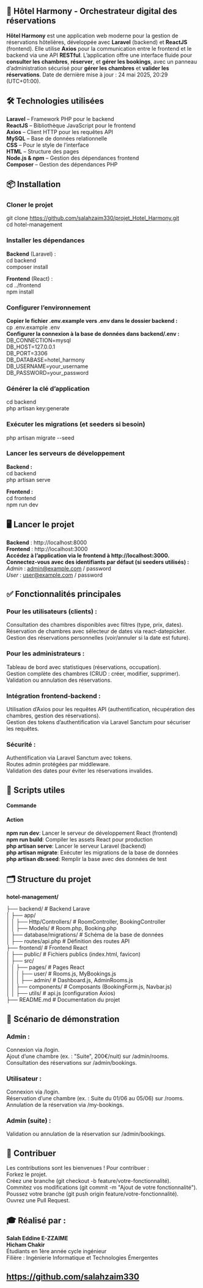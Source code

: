 ## 🚀 Hôtel Harmony - Orchestrateur digital des réservations
**Hôtel Harmony** est une application web moderne pour la gestion de réservations hôtelières, développée avec **Laravel** (backend) et **ReactJS** (frontend). Elle utilise **Axios** pour la communication entre le frontend et le backend via une API **RESTful**. L’application offre une interface fluide pour **consulter les chambres**, **réserver**, et **gérer les bookings**, avec un panneau d’administration sécurisé pour **gérer les chambres** et **valider les réservations**.
Date de dernière mise à jour : 24 mai 2025, 20:29 (UTC+01:00).

## 🛠️ Technologies utilisées

**Laravel** – Framework PHP pour le backend  
**ReactJS** – Bibliothèque JavaScript pour le frontend  
**Axios** – Client HTTP pour les requêtes API  
**MySQL** – Base de données relationnelle    
**CSS** – Pour le style de l’interface  
**HTML** – Structure des pages  
**Node.js & npm** – Gestion des dépendances frontend  
**Composer** – Gestion des dépendances PHP  

## 📦 Installation

### Cloner le projet  
git clone https://github.com/salahzaim330/projet_Hotel_Harmony.git  
cd hotel-management  

### Installer les dépendances    
**Backend** (Laravel) :  
cd backend  
composer install  

**Frontend** (React) :  
cd ../frontend  
npm install  

### Configurer l’environnement  
**Copier le fichier .env.example vers .env dans le dossier backend :**  
cp .env.example .env  
**Configurer la connexion à la base de données dans backend/.env :**  
DB_CONNECTION=mysql  
DB_HOST=127.0.0.1  
DB_PORT=3306  
DB_DATABASE=hotel_harmony  
DB_USERNAME=your_username   
DB_PASSWORD=your_password  

### Générer la clé d’application
cd backend  
php artisan key:generate  

### Exécuter les migrations (et seeders si besoin)  
php artisan migrate --seed  

### Lancer les serveurs de développement  
**Backend :**  
cd backend  
php artisan serve  

**Frontend :**    
cd frontend  
npm run dev  

## 🖥️ Lancer le projet

**Backend** : http://localhost:8000  
**Frontend** : http://localhost:3000  
**Accédez à l’application via le frontend à http://localhost:3000. Connectez-vous avec des identifiants par défaut (si seeders utilisés) :**  
*Admin* : admin@example.com / password  
*User* : user@example.com / password  


## ✅ Fonctionnalités principales

### Pour les utilisateurs (clients) : 
Consultation des chambres disponibles avec filtres (type, prix, dates).
Réservation de chambres avec sélecteur de dates via react-datepicker.
Gestion des réservations personnelles (voir/annuler si la date est future).

### Pour les administrateurs :  
Tableau de bord avec statistiques (réservations, occupation).  
Gestion complète des chambres (CRUD : créer, modifier, supprimer).  
Validation ou annulation des réservations.  

### Intégration frontend-backend :  
Utilisation d’Axios pour les requêtes API (authentification, récupération des chambres, gestion des réservations).  
Gestion des tokens d’authentification via Laravel Sanctum pour sécuriser les requêtes.  

### Sécurité :  
Authentification via Laravel Sanctum avec tokens.  
Routes admin protégées par middleware.  
Validation des dates pour éviter les réservations invalides.  



## 🚀 Scripts utiles  
#### Commande
#### Action
**npm run dev**: Lancer le serveur de développement React (frontend)  
**npm run build**: Compiler les assets React pour production  
**php artisan serve**: Lancer le serveur Laravel (backend)  
**php artisan migrate**: Exécuter les migrations de la base de données  
**php artisan db:seed**: Remplir la base avec des données de test  


## 🗂️ Structure du projet

**hotel-management/**

├── backend/                    # Backend Larave  
│   ├── app/  
│   │   ├── Http/Controllers/   # RoomController, BookingController     
│   │   ├── Models/            # Room.php, Booking.php  
│   ├── database/migrations/    # Schéma de la base de données  
│   ├── routes/api.php         # Définition des routes API  
├── frontend/                   # Frontend React  
│   ├── public/                # Fichiers publics (index.html, favicon)  
│   ├── src/  
│   │   ├── pages/             # Pages React  
│   │   │   ├── user/          # Rooms.js, MyBookings.js  
│   │   │   ├── admin/         # Dashboard.js, AdminRooms.js  
│   │   ├── components/        # Composants (BookingForm.js, Navbar.js)  
│   │   ├── utils/             # api.js (configuration Axios)  
├── README.md                  # Documentation du projet  


## 🎥 Scénario de démonstration

### Admin :  
Connexion via /login.  
Ajout d’une chambre (ex. : "Suite", 200€/nuit) sur /admin/rooms.  
Consultation des réservations sur /admin/bookings.  


### Utilisateur :  
Connexion via /login.  
Réservation d’une chambre (ex. : Suite du 01/06 au 05/06) sur /rooms.  
Annulation de la réservation via /my-bookings.  


### Admin (suite) :  
Validation ou annulation de la réservation sur /admin/bookings.  




## 🤝 Contribuer  
Les contributions sont les bienvenues ! Pour contribuer :  
Forkez le projet.  
Créez une branche (git checkout -b feature/votre-fonctionnalité).  
Commitez vos modifications (git commit -m "Ajout de votre fonctionnalité").  
Poussez votre branche (git push origin feature/votre-fonctionnalité).  
Ouvrez une Pull Request.  

## 🎓 Réalisé par :

**Salah Eddine E-ZZAIME**      
**Hicham Chakir**  
Étudiants en 1ère année cycle ingénieur    
Filière : Ingénierie Informatique et Technologies Émergentes    


## https://github.com/salahzaim330
